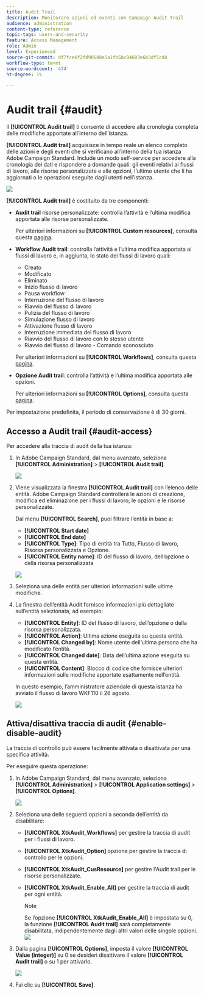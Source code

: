 ```yaml
---
title: Audit Trail
description: Monitorare azioni ed eventi con Campaign Audit Trail
audience: administration
content-type: reference
topic-tags: users-and-security
feature: Access Management
role: Admin
level: Experienced
source-git-commit: df7fce6f2fd98688e5a1fb5bc84603e6b3df5cd4
workflow-type: tm+mt
source-wordcount: '474'
ht-degree: 1%

---
```


# Audit trail {#audit}

Il **[!UICONTROL Audit trail]** ti consente di accedere alla cronologia completa delle modifiche apportate all’interno dell’istanza.

**[!UICONTROL Audit trail]** acquisisce in tempo reale un elenco completo delle azioni e degli eventi che si verificano all’interno della tua istanza Adobe Campaign Standard. Include un modo self-service per accedere alla cronologia dei dati e rispondere a domande quali: gli eventi relativi ai flussi di lavoro, alle risorse personalizzate e alle opzioni, l’ultimo utente che li ha aggiornati o le operazioni eseguite dagli utenti nell’istanza.

![](assets/audit-trail.png)

**[!UICONTROL Audit trail]** è costituito da tre componenti:

* **Audit trail** risorse personalizzate: controlla l’attività e l’ultima modifica apportata alle risorse personalizzate.

   Per ulteriori informazioni su **[!UICONTROL Custom resources]**, consulta questa [pagina](../../developing/using/key-steps-to-add-a-resource.md).

* **Workflow Audit trail**: controlla l’attività e l’ultima modifica apportata ai flussi di lavoro e, in aggiunta, lo stato dei flussi di lavoro quali:

   * Creato
   * Modificato
   * Eliminato
   * Inizio flusso di lavoro
   * Pausa workflow
   * Interruzione del flusso di lavoro
   * Riavvio del flusso di lavoro
   * Pulizia del flusso di lavoro
   * Simulazione flusso di lavoro
   * Attivazione flusso di lavoro
   * Interruzione immediata del flusso di lavoro
   * Riavvio del flusso di lavoro con lo stesso utente
   * Riavvio del flusso di lavoro - Comando sconosciuto

   Per ulteriori informazioni su **[!UICONTROL Workflows]**, consulta questa [pagina](../../automating/using/get-started-workflows.md).

* **Opzione Audit trail**: controlla l’attività e l’ultima modifica apportata alle opzioni.

   Per ulteriori informazioni su **[!UICONTROL Options]**, consulta questa [pagina](../../administration/using/about-campaign-standard-settings.md).

Per impostazione predefinita, il periodo di conservazione è di 30 giorni.

## Accesso a Audit trail {#audit-access}

Per accedere alla traccia di audit della tua istanza:

1. In Adobe Campaign Standard, dal menu avanzato, seleziona **[!UICONTROL Administration]** > **[!UICONTROL Audit trail]**.

   ![](assets/audit-trail.png)

1. Viene visualizzata la finestra **[!UICONTROL Audit trail]** con l’elenco delle entità. Adobe Campaign Standard controllerà le azioni di creazione, modifica ed eliminazione per i flussi di lavoro, le opzioni e le risorse personalizzate.

   Dal menu **[!UICONTROL Search]**, puoi filtrare l’entità in base a:

   * **[!UICONTROL Start date]**
   * **[!UICONTROL End date]**
   * **[!UICONTROL Type]**: Tipo di entità tra Tutto, Flusso di lavoro, Risorsa personalizzata e Opzione.
   * **[!UICONTROL Entity name]**: ID del flusso di lavoro, dell’opzione o della risorsa personalizzata

   ![](assets/audit-trail_2.png)

1. Seleziona una delle entità per ulteriori informazioni sulle ultime modifiche.

1. La finestra dell’entità Audit fornisce informazioni più dettagliate sull’entità selezionata, ad esempio:

   * **[!UICONTROL Entity]**: ID del flusso di lavoro, dell’opzione o della risorsa personalizzata.
   * **[!UICONTROL Action]**: Ultima azione eseguita su questa entità.
   * **[!UICONTROL Changed by]**: Nome utente dell’ultima persona che ha modificato l’entità.
   * **[!UICONTROL Changed date]**: Data dell’ultima azione eseguita su questa entità.
   * **[!UICONTROL Content]**: Blocco di codice che fornisce ulteriori informazioni sulle modifiche apportate esattamente nell’entità.

   In questo esempio, l’amministratore aziendale di questa istanza ha avviato il flusso di lavoro WKF110 il 26 agosto.

   ![](assets/audit-trail_3.png)

## Attiva/disattiva traccia di audit {#enable-disable-audit}

La traccia di controllo può essere facilmente attivata o disattivata per una specifica attività.

Per eseguire questa operazione:

1. In Adobe Campaign Standard, dal menu avanzato, seleziona **[!UICONTROL Administration]** > **[!UICONTROL Application settings]** > **[!UICONTROL Options]**.

   ![](assets/audit-trail_4.png)

1. Seleziona una delle seguenti opzioni a seconda dell’entità da disabilitare:

   * **[!UICONTROL XtkAudit_Workflows]** per gestire la traccia di audit per i flussi di lavoro.
   * **[!UICONTROL XtkAudit_Option]** opzione per gestire la traccia di controllo per le opzioni.
   * **[!UICONTROL XtkAudit_CusResource]** per gestire l&#39;Audit trail per le risorse personalizzate.
   * **[!UICONTROL XtkAudit_Enable_All]** per gestire la traccia di audit per ogni entità.

      >[!NOTE]
      >
      >Se l’opzione **[!UICONTROL XtkAudit_Enable_All]** è impostata su 0, la funzione **[!UICONTROL Audit trail]** sarà completamente disabilitata, indipendentemente dagli altri valori delle singole opzioni.
   ![](assets/audit-trail_5.png)

1. Dalla pagina **[!UICONTROL Options]**, imposta il valore **[!UICONTROL Value (integer)]** su 0 se desideri disattivare il valore **[!UICONTROL Audit trail]** o su 1 per attivarlo.

   ![](assets/audit-trail_6.png)

1. Fai clic su **[!UICONTROL Save]**.